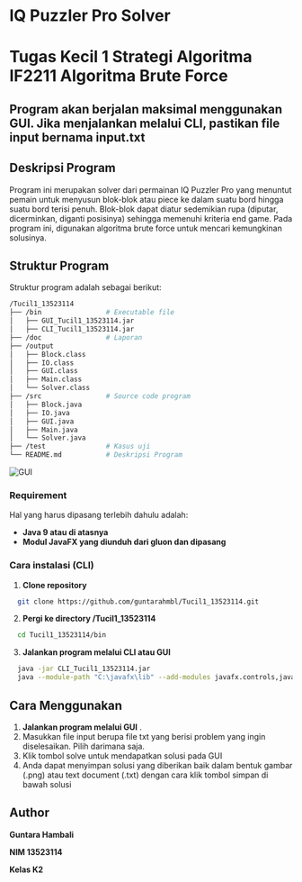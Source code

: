 #  IQ Puzzler Pro Solver
# Tugas Kecil 1 Strategi Algoritma IF2211 Algoritma Brute Force
## **Program akan berjalan maksimal menggunakan GUI. Jika menjalankan melalui CLI, pastikan file input bernama input.txt**
## Deskripsi Program
Program ini merupakan solver dari permainan IQ Puzzler Pro yang menuntut pemain untuk menyusun blok-blok atau piece ke dalam suatu bord hingga suatu bord terisi penuh.
Blok-blok dapat diatur sedemikian rupa (diputar, dicerminkan, diganti posisinya) sehingga memenuhi kriteria end game. Pada program ini, digunakan algoritma brute force
untuk mencari kemungkinan solusinya.

##  Struktur Program
Struktur program adalah sebagai berikut:
```sh
/Tucil1_13523114
├── /bin                # Executable file
│   ├── GUI_Tucil1_13523114.jar    
│   ├── CLI_Tucil1_13523114.jar    
├── /doc                # Laporan
├── /output   
│   ├── Block.class   
│   ├── IO.class   
│   ├── GUI.class       
│   ├── Main.class     
│   └── Solver.class         
├── /src                # Source code program
│   ├── Block.java     
│   ├── IO.java   
│   ├── GUI.java     
│   ├── Main.java      
│   └── Solver.java
├── /test               # Kasus uji
└── README.md           # Deskripsi Program
```
![GUI](https://github.com/user-attachments/assets/291cab18-599a-4734-a492-f22657b237c9)
### Requirement
Hal yang harus dipasang terlebih dahulu adalah:
- **Java 9 atau di atasnya**
- **Modul JavaFX yang diunduh dari gluon dan dipasang**

### Cara instalasi (CLI)
1. **Clone repository**

```bash
  git clone https://github.com/guntarahmbl/Tucil1_13523114.git
```

2. **Pergi ke directory /Tucil1_13523114**

```bash
  cd Tucil1_13523114/bin
```

3. **Jalankan program melalui CLI atau GUI**

```bash
  java -jar CLI_Tucil1_13523114.jar 
  java --module-path "C:\javafx\lib" --add-modules javafx.controls,javafx.fxml,javafx.swing -jar GUI_Tucil1_13523114.jar

```

## **Cara Menggunakan**

1. **Jalankan program melalui GUI** .
2. Masukkan file input berupa file txt yang berisi problem yang ingin diselesaikan. Pilih darimana saja.
3. Klik tombol solve untuk mendapatkan solusi pada GUI
4. Anda dapat menyimpan solusi yang diberikan baik dalam bentuk gambar (.png) atau text document (.txt) dengan cara klik tombol simpan di bawah solusi

## **Author**
**Guntara Hambali**

**NIM 13523114**

**Kelas K2**